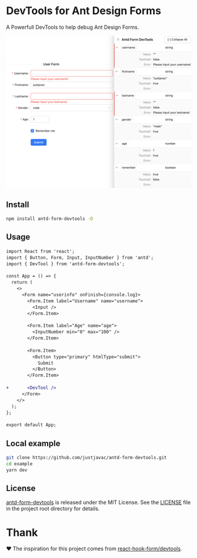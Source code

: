 # DevTools for Ant Design Forms

A Powerfull DevTools to help debug Ant Design Forms.

![](example/public/screen.png)

## Install

```bash
npm install antd-form-devtools -D
```

## Usage

```diff
import React from 'react';
import { Button, Form, Input, InputNumber } from 'antd';
import { DevTool } from 'antd-form-devtools';

const App = () => {
  return (
    <>
      <Form name="userinfo" onFinish={console.log}>
        <Form.Item label="Username" name="username">
          <Input />
        </Form.Item>

        <Form.Item label="Age" name="age">
          <InputNumber min="0" max="100" />
        </Form.Item>

        <Form.Item>
          <Button type="primary" htmlType="submit">
            Submit
          </Button>
        </Form.Item>

+       <DevTool />
      </Form>
    </>
  );
};

export default App;
```

## Local example

```bash
git clone https://github.com/justjavac/antd-form-devtools.git
cd example
yarn dev
```

## License

[antd-form-devtools](https://github.com/justjavac/antd-form-devtools) is
released under the MIT License. See the [LICENSE](LICENSE) file in the project
root directory for details.

# Thank

♥️ The inspiration for this project comes from [react-hook-form/devtools](https://github.com/react-hook-form/devtools).
